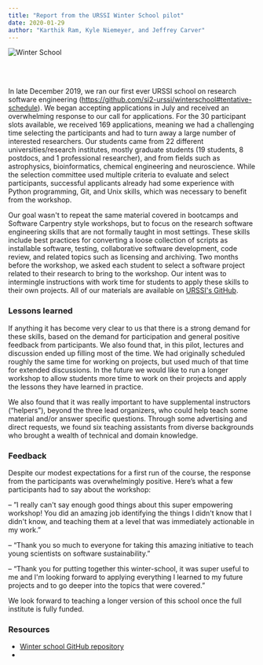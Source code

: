```yaml
---
title: "Report from the URSSI Winter School pilot"
date: 2020-01-29
author: "Karthik Ram, Kyle Niemeyer, and Jeffrey Carver"
---
```


![Winter School](https://imgur.com/njacNOL.png)


<br><br>

In late December 2019, we ran our first ever URSSI school on research software engineering (https://github.com/si2-urssi/winterschool#tentative-schedule). We began accepting applications in July and received an overwhelming response to our call for applications. For the 30 participant slots available, we received 169 applications, meaning we had a challenging time selecting the participants and had to turn away a large number of interested researchers. Our students came from 22 different universities/research institutes, mostly graduate students (19 students, 8 postdocs, and 1 professional researcher), and from fields such as astrophysics, bioinformatics, chemical engineering and neuroscience. While the selection committee used multiple criteria to evaluate and select participants, successful applicants already had some experience with Python programming, Git, and Unix skills, which was necessary to benefit from the workshop.

Our goal wasn't to repeat the same material covered in bootcamps and Software Carpentry style workshops, but to focus on the research software engineering skills that are not formally taught in most settings. These skills include best practices for converting a loose collection of scripts as installable software, testing, collaborative software development, code review, and related topics such as licensing and archiving.  Two months before the workshop, we asked each student to select a software project related to their research to bring to the workshop. Our intent was to intermingle instructions with work time for students to apply these skills to their own projects. All of our materials are available on [URSSI's GitHub](https://github.com/si2-urssi/winterschool#tentative-schedule).


### **Lessons learned**

If anything it has become very clear to us that there is a strong demand for these skills, based on the demand for participation and general positive feedback from participants. We also found that, in this pilot, lectures and discussion ended up filling most of the time. We had originally scheduled roughly the same time for working on projects, but used much of that time for extended discussions. In the future we would like to run a longer workshop to allow students more time to work on their projects and apply the lessons they have learned in practice.

We also found that it was really important to have supplemental instructors (“helpers”), beyond the three lead organizers, who could help teach some material and/or answer specific questions. Through some advertising and direct requests, we found six teaching assistants from diverse backgrounds who brought a wealth of technical and domain knowledge.


### **Feedback**

Despite our modest expectations for a first run of the course, the response from the participants was overwhelmingly positive. Here’s what a few participants had to say about the workshop:

– ”I really can't say enough good things about this super empowering workshop! You did an amazing job identifying the things I didn't know that I didn't know, and teaching them at a level that was immediately actionable in my work.”

 – “Thank you so much to everyone for taking this amazing initiative to teach young scientists on software sustainability.”

 – “Thank you for putting together this winter-school, it was super useful to me and I'm looking forward to applying everything I learned to my future projects and to go deeper into the topics that were covered.”

We look forward to teaching a longer version of this school once the full institute is fully funded.

### Resources

- [Winter school GitHub repository](https://github.com/si2-urssi/winterschool)
- 